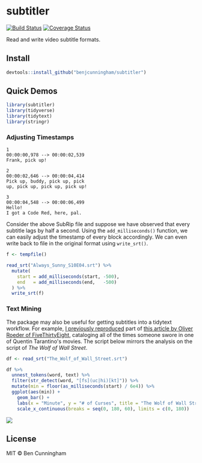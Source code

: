 
<!-- README.md is generated from README.Rmd. Please edit that file -->
subtitler
=========

[![Build Status](https://travis-ci.org/benjcunningham/subtitler.svg?branch=master)](https://travis-ci.org/benjcunningham/subtitler) [![Coverage Status](https://img.shields.io/coveralls/benjcunningham/subtitler.svg)](https://coveralls.io/github/benjcunningham/subtitler?branch=master)

Read and write video subtitle formats.

Install
-------

``` r
devtools::install_github("benjcunningham/subtitler")
```

Quick Demos
-----------

``` r
library(subtitler)
library(tidyverse)
library(tidytext)
library(stringr)
```

### Adjusting Timestamps

    1
    00:00:00,978 --> 00:00:02,539
    Frank, pick up!

    2
    00:00:02,646 --> 00:00:04,414
    Pick up, buddy, pick up, pick
    up, pick up, pick up, pick up!

    3
    00:00:04,548 --> 00:00:06,499
    Hello!
    I got a Code Red, here, pal.

Consider the above SubRip file and suppose we have observed that every subtitle lags by half a second. Using the `add_milliseconds()` function, we can easily adjust the timestamp of every block accordingly. We can even write back to file in the original format using `write_srt()`.

``` r
f <- tempfile()

read_srt("Always_Sunny_S10E04.srt") %>%
  mutate(
    start = add_milliseconds(start, -500),
    end   = add_milliseconds(end,   -500)
  ) %>%
  write_srt(f)
```

### Text Mining

The package may also be useful for getting subtitles into a tidytext workflow. For example, [I previously reproduced](http://benjcunningham.org/2017/03/05/introducing-subtitler-0-1-0.html) part of [this article by Oliver Roeder of FiveThirtyEight](https://fivethirtyeight.com/features/complete-catalog-curses-deaths-quentin-tarantino-films/), cataloging all of the times someone swore in one of Quentin Tarantino's movies. The script below mirrors the analysis on the script of *The Wolf of Wall Street*.

``` r
df <- read_srt("The_Wolf_of_Wall_Street.srt")

df %>%
  unnest_tokens(word, text) %>%
  filter(str_detect(word, "[fs](uc|hi)[kt]")) %>%
  mutate(min = floor(as_milliseconds(start) / 6e4)) %>%
  ggplot(aes(min)) +
    geom_bar() +
    labs(x = "Minute", y = "# of Curses", title = "The Wolf of Wall Street (2013)") +
    scale_x_continuous(breaks = seq(0, 180, 60), limits = c(0, 180))
```

![](README_files/figure-markdown_github/unnamed-chunk-5-1.png)

License
-------

MIT © Ben Cunningham
